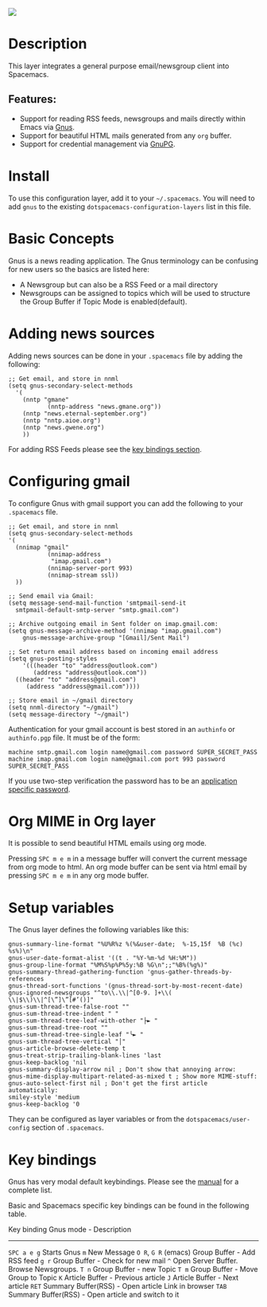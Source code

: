 ![](img/gnus.gif)

Description
===========

This layer integrates a general purpose email/newsgroup client into
Spacemacs.

Features:
---------

-   Support for reading RSS feeds, newsgroups and mails directly within
    Emacs via [Gnus](http://www.gnus.org/).
-   Support for beautiful HTML mails generated from any `org` buffer.
-   Support for credential management via [GnuPG](https://gnupg.org/).

Install
=======

To use this configuration layer, add it to your `~/.spacemacs`. You will
need to add `gnus` to the existing `dotspacemacs-configuration-layers`
list in this file.

Basic Concepts
==============

Gnus is a news reading application. The Gnus terminology can be
confusing for new users so the basics are listed here:

-   A Newsgroup but can also be a RSS Feed or a mail directory
-   Newsgroups can be assigned to topics which will be used to structure
    the Group Buffer if Topic Mode is enabled(default).

Adding news sources
===================

Adding news sources can be done in your `.spacemacs` file by adding the
following:

``` {.commonlisp org-language="emacs-lisp"}
;; Get email, and store in nnml
(setq gnus-secondary-select-methods
  '(
    (nntp "gmane"
           (nntp-address "news.gmane.org"))
    (nntp "news.eternal-september.org")
    (nntp "nntp.aioe.org")
    (nntp "news.gwene.org")
    ))
```

For adding RSS Feeds please see the [key bindings
section](#key-bindings).

Configuring gmail
=================

To configure Gnus with gmail support you can add the following to your
`.spacemacs` file.

``` {.commonlisp org-language="emacs-lisp"}
;; Get email, and store in nnml
(setq gnus-secondary-select-methods
'(
  (nnimap "gmail"
           (nnimap-address
            "imap.gmail.com")
           (nnimap-server-port 993)
           (nnimap-stream ssl))
  ))

;; Send email via Gmail:
(setq message-send-mail-function 'smtpmail-send-it
  smtpmail-default-smtp-server "smtp.gmail.com")

;; Archive outgoing email in Sent folder on imap.gmail.com:
(setq gnus-message-archive-method '(nnimap "imap.gmail.com")
    gnus-message-archive-group "[Gmail]/Sent Mail")

;; Set return email address based on incoming email address
(setq gnus-posting-styles
    '(((header "to" "address@outlook.com")
       (address "address@outlook.com"))
  ((header "to" "address@gmail.com")
     (address "address@gmail.com"))))

;; Store email in ~/gmail directory
(setq nnml-directory "~/gmail")
(setq message-directory "~/gmail")
```

Authentication for your gmail account is best stored in an `authinfo` or
`authinfo.pgp` file. It must be of the form:

``` {.example}
machine smtp.gmail.com login name@gmail.com password SUPER_SECRET_PASS
machine imap.gmail.com login name@gmail.com port 993 password SUPER_SECRET_PASS
```

If you use two-step verification the password has to be an [application
specific
password](https://support.google.com/accounts/answer/185833?hl=en).

Org MIME in Org layer
=====================

It is possible to send beautiful HTML emails using org mode.

Pressing `SPC m e m` in a message buffer will convert the current
message from org mode to html. An org mode buffer can be sent via html
email by pressing `SPC m e m` in any org mode buffer.

Setup variables
===============

The Gnus layer defines the following variables like this:

``` {.commonlisp org-language="emacs-lisp"}
gnus-summary-line-format "%U%R%z %(%&user-date;  %-15,15f  %B (%c) %s%)\n"
gnus-user-date-format-alist '((t . "%Y-%m-%d %H:%M"))
gnus-group-line-format "%M%S%p%P%5y:%B %G\n";;"%B%(%g%)"
gnus-summary-thread-gathering-function 'gnus-gather-threads-by-references
gnus-thread-sort-functions '(gnus-thread-sort-by-most-recent-date)
gnus-ignored-newsgroups "^to\\.\\|^[0-9. ]+\\( \\|$\\)\\|^[\”]\”[#’()]"
gnus-sum-thread-tree-false-root ""
gnus-sum-thread-tree-indent " "
gnus-sum-thread-tree-leaf-with-other "├► "
gnus-sum-thread-tree-root ""
gnus-sum-thread-tree-single-leaf "╰► "
gnus-sum-thread-tree-vertical "│"
gnus-article-browse-delete-temp t
gnus-treat-strip-trailing-blank-lines 'last
gnus-keep-backlog 'nil
gnus-summary-display-arrow nil ; Don't show that annoying arrow:
gnus-mime-display-multipart-related-as-mixed t ; Show more MIME-stuff:
gnus-auto-select-first nil ; Don't get the first article automatically:
smiley-style 'medium
gnus-keep-backlog '0
```

They can be configured as layer variables or from the
`dotspacemacs/user-config` section of `.spacemacs`.

Key bindings
============

Gnus has very modal default keybindings. Please see the
[manual](http://www.gnus.org/manual.html) for a complete list.

Basic and Spacemacs specific key bindings can be found in the following
table.

  Key binding            Gnus mode - Description
  ---------------------- -----------------------------------------------------
  `SPC a e g`            Starts Gnus
  `m`                    New Message
  `O R`, `G R` (emacs)   Group Buffer - Add RSS feed
  `g r`                  Group Buffer - Check for new mail
  `^`                    Open Server Buffer. Browse Newsgroups.
  `T n`                  Group Buffer - new Topic
  `T m`                  Group Buffer - Move Group to Topic
  `K`                    Article Buffer - Previous article
  `J`                    Article Buffer - Next article
  `RET`                  Summary Buffer(RSS) - Open article Link in browser
  `TAB`                  Summary Buffer(RSS) - Open article and switch to it
